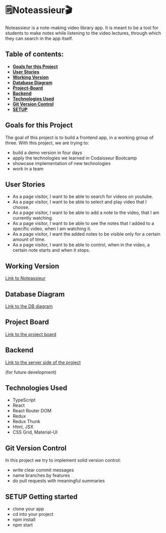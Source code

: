 # 🗒️Noteassieur🎬

Noteassieur is a note-making video library app. It is meant to be a tool for students to make notes while listening to the video lectures, through which they can search in the app itself.

## Table of contents:

- **[Goals for this Project](#goals-for-this-project)**
- **[User Stories](#user-stories)**
- **[Working Version](#working-version)**
- **[Database Diagram](#database-diagram)**
- **[Project-Board](#kanban-task-board)**
- **[Backend](#backend)**
- **[Technologies Used](#technologies-used)**
- **[Git Version Control](#git-version-control)**
- **[SETUP](#getting-started)**

## Goals for this Project

The goal of this project is to build a frontend app, in a working group of three. With this project, we are trying to:
* build a demo version in four days
* apply the technologies we learned in Codaisseur Bootcamp
* showcase implementation of new technologies
* work in a team 

## User Stories

- As a page visitor, I want to be able to search for videos on youtube.
- As a page visitor, I want to be able to select and play video that I choose.
- As a page visitor, I want to be able to add a note to the video, that I am currently watching.
- As a page visitor, I want to be able to see the notes that I added to a specific video, when I am watching it.
- As a page visitor, I want the added notes to be visible only for a certain amount of time.
- As a page visitor, I want to be able to control, when in the video, a certain note starts and when it stops.

## Working Version

[Link to Noteassieur](https://noteassieur.netlify.app/)

## Database Diagram

[Link to the DB diagram](https://dbdiagram.io/d/5f5fa0db7da1ea736e2dd012)

## Project Board

[Link to the project board](https://github.com/RokPopov/Noteassieur-FrontEnd/projects/2)

## Backend

[Link to the server side of the project](https://github.com/RokPopov/Noteassieur-BackEnd)

(for future development)

## Technologies Used

- TypeScript
- React
- React Router DOM
- Redux
- Redux Thunk
- Html, JSX
- CSS Grid, Material-UI

## Git Version Control

In this project we try to implement solid version control:

- write clear commit messages
- name branches by features
- do pull requests with meaningful summaries

## SETUP Getting started

- clone your app
- cd into your project
- npm install
- npm start
